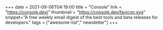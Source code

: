 +++
date = 2021-09-06T04:19:00
title = "Console"
link = "https://console.dev/"
thumbnail = "https://console.dev/favicon.svg"
snippet="A free weekly email digest of the best tools and beta releases for developers."
tags = ["awesome-list"," newsletter"]
+++
